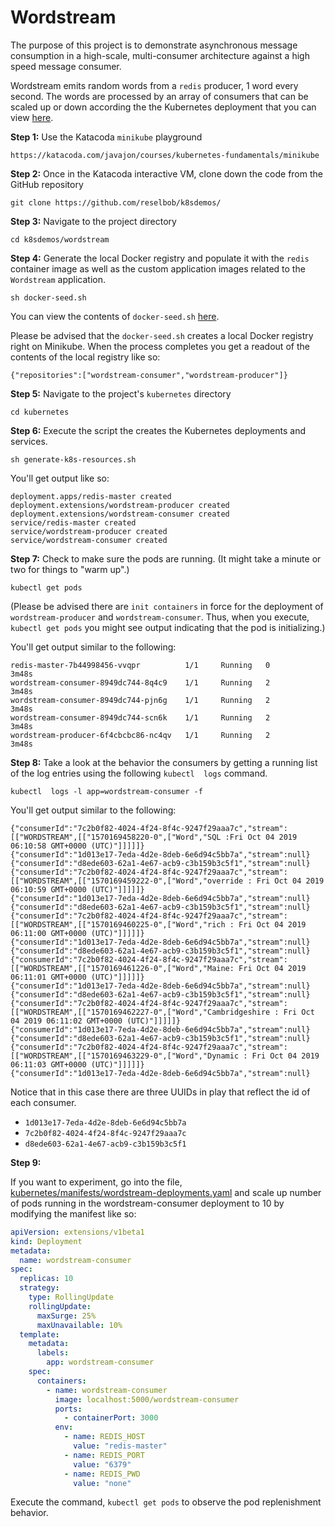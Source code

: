 # Wordstream

The purpose of this project is to demonstrate asynchronous message consumption in a high-scale, multi-consumer architecture against a
high speed message consumer.

Wordstream emits random words from a `redis` producer, 1 word every second. The words are processed by an array of consumers that
can be scaled up or down according the the Kubernetes deployment that you can view [here](kubernetes/manifests/wordstream-deployment.yaml).

**Step 1:** Use the Katacoda `minikube` playground

`https://katacoda.com/javajon/courses/kubernetes-fundamentals/minikube`

**Step 2:** Once in the Katacoda interactive VM, clone down the code from the GitHub repository

`git clone https://github.com/reselbob/k8sdemos/`

**Step 3:** Navigate to the project directory

`cd k8sdemos/wordstream`

**Step 4:** Generate the local Docker registry and populate it with the `redis` container image
as well as the custom application images related to the `Wordstream` application.

`sh docker-seed.sh`

You can view the contents of `docker-seed.sh` [here](docker-seed.sh).

Please be advised that the `docker-seed.sh` creates a local Docker registry right on Minikube. When the process completes
you get a readout of the contents of the local registry like so:

`{"repositories":["wordstream-consumer","wordstream-producer"]}`

**Step 5:** Navigate to the project's `kubernetes` directory

`cd kubernetes`

**Step 6:** Execute the script the creates the Kubernetes deployments and services.

`sh generate-k8s-resources.sh`

You'll get output like so:

```text
deployment.apps/redis-master created
deployment.extensions/wordstream-producer created
deployment.extensions/wordstream-consumer created
service/redis-master created
service/wordstream-producer created
service/wordstream-consumer created
```

**Step 7:** Check to make sure the pods are running. (It might take a minute or two for things
to "warm up".)

`kubectl get pods`

(Please be advised there are `init containers` in force for the deployment of `wordstream-producer` and
`wordstream-consumer`. Thus, when you execute, `kubectl get pods` you might see output indicating
that the pod is initializing.)

You'll get output similar to the following:

```text
redis-master-7b44998456-vvqpr          1/1     Running   0          3m48s
wordstream-consumer-8949dc744-8q4c9    1/1     Running   2          3m48s
wordstream-consumer-8949dc744-pjn6g    1/1     Running   2          3m48s
wordstream-consumer-8949dc744-scn6k    1/1     Running   2          3m48s
wordstream-producer-6f4cbcbc86-nc4qv   1/1     Running   2          3m48s
```

**Step 8:** Take a look at the behavior the consumers by getting a running list of the log
entries using the following `kubectl  logs` command.

`kubectl  logs -l app=wordstream-consumer -f`

You'll get output similar to the following:

```text
{"consumerId":"7c2b0f82-4024-4f24-8f4c-9247f29aaa7c","stream":[["WORDSTREAM",[["1570169458220-0",["Word","SQL :Fri Oct 04 2019 06:10:58 GMT+0000 (UTC)"]]]]]}
{"consumerId":"1d013e17-7eda-4d2e-8deb-6e6d94c5bb7a","stream":null}
{"consumerId":"d8ede603-62a1-4e67-acb9-c3b159b3c5f1","stream":null}
{"consumerId":"7c2b0f82-4024-4f24-8f4c-9247f29aaa7c","stream":[["WORDSTREAM",[["1570169459222-0",["Word","override : Fri Oct 04 2019 06:10:59 GMT+0000 (UTC)"]]]]]}
{"consumerId":"1d013e17-7eda-4d2e-8deb-6e6d94c5bb7a","stream":null}
{"consumerId":"d8ede603-62a1-4e67-acb9-c3b159b3c5f1","stream":null}
{"consumerId":"7c2b0f82-4024-4f24-8f4c-9247f29aaa7c","stream":[["WORDSTREAM",[["1570169460225-0",["Word","rich : Fri Oct 04 2019 06:11:00 GMT+0000 (UTC)"]]]]]}
{"consumerId":"1d013e17-7eda-4d2e-8deb-6e6d94c5bb7a","stream":null}
{"consumerId":"d8ede603-62a1-4e67-acb9-c3b159b3c5f1","stream":null}
{"consumerId":"7c2b0f82-4024-4f24-8f4c-9247f29aaa7c","stream":[["WORDSTREAM",[["1570169461226-0",["Word","Maine: Fri Oct 04 2019 06:11:01 GMT+0000 (UTC)"]]]]]}
{"consumerId":"1d013e17-7eda-4d2e-8deb-6e6d94c5bb7a","stream":null}
{"consumerId":"d8ede603-62a1-4e67-acb9-c3b159b3c5f1","stream":null}
{"consumerId":"7c2b0f82-4024-4f24-8f4c-9247f29aaa7c","stream":[["WORDSTREAM",[["1570169462227-0",["Word","Cambridgeshire : Fri Oct 04 2019 06:11:02 GMT+0000 (UTC)"]]]]]}
{"consumerId":"1d013e17-7eda-4d2e-8deb-6e6d94c5bb7a","stream":null}
{"consumerId":"d8ede603-62a1-4e67-acb9-c3b159b3c5f1","stream":null}
{"consumerId":"7c2b0f82-4024-4f24-8f4c-9247f29aaa7c","stream":[["WORDSTREAM",[["1570169463229-0",["Word","Dynamic : Fri Oct 04 2019 06:11:03 GMT+0000 (UTC)"]]]]]}
{"consumerId":"1d013e17-7eda-4d2e-8deb-6e6d94c5bb7a","stream":null}
```
Notice that in this case there are three UUIDs in play that reflect the id of each consumer.

* `1d013e17-7eda-4d2e-8deb-6e6d94c5bb7a`
* `7c2b0f82-4024-4f24-8f4c-9247f29aaa7c`
* `d8ede603-62a1-4e67-acb9-c3b159b3c5f1`

**Step 9:** 

If you want to experiment, go into the file, [kubernetes/manifests/wordstream-deployments.yaml](kubernetes/manifests/wordstream-deployment.yaml)
and scale up number of pods running in the wordstream-consumer deployment to 10 by modifying the manifest like so:

```yaml
apiVersion: extensions/v1beta1
kind: Deployment
metadata:
  name: wordstream-consumer
spec:
  replicas: 10
  strategy:
    type: RollingUpdate
    rollingUpdate:
      maxSurge: 25%
      maxUnavailable: 10%
  template:
    metadata:
      labels:
        app: wordstream-consumer
    spec:
      containers:
        - name: wordstream-consumer
          image: localhost:5000/wordstream-consumer
          ports:
            - containerPort: 3000
          env:
            - name: REDIS_HOST
              value: "redis-master"
            - name: REDIS_PORT
              value: "6379"
            - name: REDIS_PWD
              value: "none"
```

Execute the command, `kubectl get pods` to observe the pod replenishment behavior.